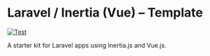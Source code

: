 # Laravel / Inertia (Vue) – Template

[![Test](https://github.com/SebKay/laravel-inertia-vue-starter-kit/actions/workflows/test.yml/badge.svg)](https://github.com/SebKay/laravel-inertia-vue-starter-kit/actions/workflows/test.yml)

A starter kit for Laravel apps using Inertia.js and Vue.js.
